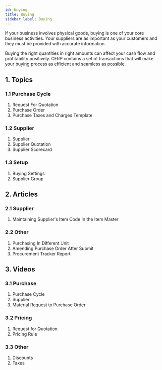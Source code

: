 ```yaml
---
id: buying
title: Buying
sidebar_label: Buying
---
```


If your business involves physical goods, buying is one of your core business activities. Your suppliers are as important as your customers and they must be provided with accurate information.

Buying the right quantities in right amounts can affect your cash flow and profitability positively. CERP contains a set of transactions that will make your buying process as efficient and seamless as possible.

## 1. Topics

### 1.1 Purchase Cycle

1. Request For Quotation
1. Purchase Order
1. Purchase Taxes and Charges Template

### 1.2 Supplier

1. Supplier
1. Supplier Quotation
1. Supplier Scorecard

### 1.3 Setup

1. Buying Settings
1. Supplier Group

## 2. Articles

### 2.1 Supplier

1. Maintaining Supplier's Item Code In the Item Master

### 2.2 Other

1. Purchasing In Different Unit
1. Amending Purchase Order After Submit
1. Procurement Tracker Report

## 3. Videos

### 3.1 Purchase

1. Purchase Cycle
1. Supplier
1. Material Request to Purchase Order

### 3.2 Pricing

1. Request for Quotation
1. Pricing Rule

### 3.3 Other

1. Discounts
1. Taxes
